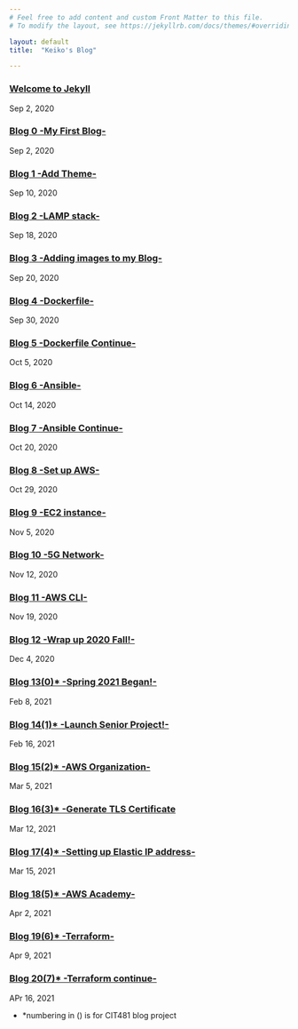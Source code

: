 ```yaml
---
# Feel free to add content and custom Front Matter to this file.
# To modify the layout, see https://jekyllrb.com/docs/themes/#overriding-theme-defaults

layout: default
title:  "Keiko's Blog"

---
```

### [Welcome to Jekyll](/2020-09-02-welcome-to-jekyll/)
Sep 2, 2020


### [Blog 0 -My First Blog-](/2020-09-02-Blog0/)
Sep 2, 2020


### [Blog 1 -Add Theme-](/2020-09-10-Blog1/)
Sep 10, 2020


### [Blog 2 -LAMP stack-](/2020-09-18-Blog2/)
Sep 18, 2020

### [Blog 3 -Adding images to my Blog-](/2020-09-20-Blog3/)
Sep 20, 2020

### [Blog 4 -Dockerfile-](/2020-09-30-Blog4/)
Sep 30, 2020

### [Blog 5 -Dockerfile Continue-](/2020-10-05-Blog5/)  
Oct 5, 2020

### [Blog 6 -Ansible-](/2020-10-14-Blog6/)
Oct 14, 2020

### [Blog 7 -Ansible Continue-](/2020-10-20-Blog7/)  
Oct 20, 2020

### [Blog 8 -Set up AWS-](/2020-10-29-Blog8/)
Oct 29, 2020

### [Blog 9 -EC2 instance-](/2020-11-05-Blog9/)
Nov 5, 2020

### [Blog 10 -5G Network-](/2020-11-12-Blog10/)
Nov 12, 2020

### [Blog 11 -AWS CLI-](/2020-11-19-Blog11/)
Nov 19, 2020

### [Blog 12 -Wrap up 2020 Fall!-](/2020-12-04-Blog12/)
Dec 4, 2020

### [Blog 13(0)* -Spring 2021 Began!-](/2021-02-08-Blog13/)
Feb 8, 2021

### [Blog 14(1)* -Launch Senior Project!-](/2021-02-16-Blog14/)
Feb 16, 2021

### [Blog 15(2)* -AWS Organization-](/2021-03-05-Blog15/)
Mar 5, 2021  

### [Blog 16(3)* -Generate TLS Certificate](/2021-03-12-Blog16/)
Mar 12, 2021  

### [Blog 17(4)* -Setting up Elastic IP address-](/2021-03-15-Blog17/)
Mar 15, 2021

### [Blog 18(5)* -AWS Academy-](/2021-04-02-Blog18/)
Apr 2, 2021

### [Blog 19(6)* -Terraform-](/2021-04-09-Blog19/)
Apr 9, 2021

### [Blog 20(7)* -Terraform continue-](/2021-04-16-Blog20/)
APr 16, 2021

- *numbering in () is for CIT481 blog project
